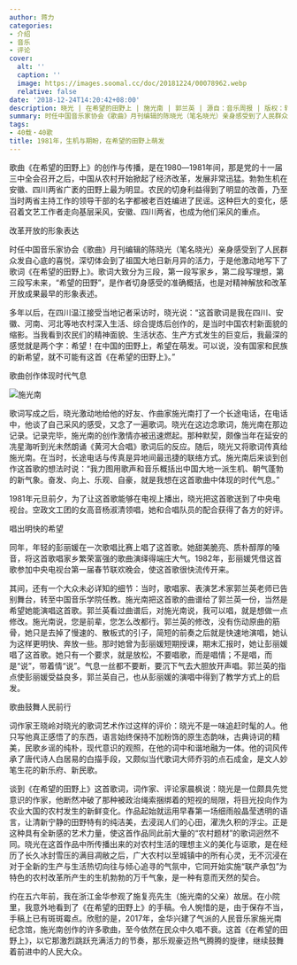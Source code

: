 ```yaml
---
author: 蒋力
categories:
- 介绍
- 音乐
- 评论
cover:
  alt: ''
  caption: ''
  image: https://images.soomal.cc/doc/20181224/00078962.webp
  relative: false
date: '2018-12-24T14:20:42+08:00'
description: 晓光 | 在希望的田野上 | 施光南 | 郭兰英 | 源自：音乐周报 | 版权：转载 |  平均/总评分：00.00/0
summary: 时任中国音乐家协会《歌曲》月刊编辑的陈晓光（笔名晓光）亲身感受到了人民群众发自心底的喜悦，深切体会到了祖国大地日新月异的活力，于是他激动地写下了歌词《在希望的田野上》。歌词大致分为三段，第一段写家乡，第二段写理想，第三段写未来……
tags:
- 40载・40歌
title: 1981年，生机与期盼，在希望的田野上萌发
---
```


歌曲《在希望的田野上》的创作与传播，是在1980―1981年间，那是党的十一届三中全会召开之后，中国从农村开始掀起了经济改革，发展非常迅猛。勃勃生机在安徽、四川两省广袤的田野上最为明显。农民的切身利益得到了明显的改善，乃至当时两省主持工作的领导干部的名字都被老百姓编进了民谣。这种巨大的变化，感召着文艺工作者走向基层采风，安徽、四川两省，也成为他们采风的重点。

改革开放的形象表达

时任中国音乐家协会《歌曲》月刊编辑的陈晓光（笔名晓光）亲身感受到了人民群众发自心底的喜悦，深切体会到了祖国大地日新月异的活力，于是他激动地写下了歌词《在希望的田野上》。歌词大致分为三段，第一段写家乡，第二段写理想，第三段写未来，“希望的田野”，是作者切身感受的准确概括，也是对精神解放和改革开放成果最早的形象表述。

多年以后，在四川温江接受当地记者采访时，晓光说：“这首歌词是我在四川、安徽、河南、河北等地农村深入生活、综合提炼后创作的，是当时中国农村新面貌的缩影。当我看到农民们的精神面貌、生活状态、生产方式发生的巨变后，我最深的感觉就是两个字：希望！在中国的田野上，希望在萌发。可以说，没有国家和民族的新希望，就不可能有这首《在希望的田野上》。”

歌曲创作体现时代气息

![施光南](https://images.soomal.cc/doc/20181224/00078961_01.webp)





歌词写成之后，晓光激动地给他的好友、作曲家施光南打了一个长途电话，在电话中，他谈了自己采风的感受，又念了一遍歌词。晓光在这边念歌词，施光南在那边记录。记录完毕，施光南的创作激情亦被迅速燃起。那种默契，颇像当年在延安的冼星海听到光未然朗诵《黄河大合唱》歌词后的反应。随后，晓光又将歌词传真给施光南。在当时，长途电话与传真是异地间最迅捷的联络方式。施光南后来谈到创作这首歌的想法时说：“我力图用歌声和音乐概括出中国大地一派生机、朝气蓬勃的新气象。奋发、向上、乐观、自豪，就是我想在这首歌曲中体现的时代气息。”

1981年元旦前夕，为了让这首歌能够在电视上播出，晓光把这首歌送到了中央电视台。空政文工团的女高音杨淑清领唱，她和合唱队员的配合获得了各方的好评。

唱出明快的希望

同年，年轻的彭丽媛在一次歌唱比赛上唱了这首歌。她甜美脆亮、质朴醇厚的嗓音，将这首歌唱家乡繁荣富强的歌曲演绎得端庄大气。1982年，彭丽媛凭借这首歌参加中央电视台第一届春节联欢晚会，使这首歌很快流传开来。

其间，还有一个大众未必详知的细节：当时，歌唱家、表演艺术家郭兰英老师已告别舞台，转至中国音乐学院任教。施光南把这首歌的曲谱给了郭兰英一份，当然是希望她能演唱这首歌。郭兰英看过曲谱后，对施光南说，我可以唱，就是想做一点修改。施光南说，您是前辈，您怎么改都行。郭兰英的修改，没有伤动原曲的筋骨，她只是去掉了慢速的、散板式的引子，简短的前奏之后就是快速地演唱，她认为这样更明快、奔放一些。那时她曾为彭丽媛短期授课，期末汇报时，她让彭丽媛唱了这首歌。她只有一个要求，就是放松，不要唱歌，而是唱情；不是唱，而是“说”，带着情“说”。气息一丝都不要断，要沉下气去大胆放开声唱。郭兰英的指点使彭丽媛受益良多，郭兰英自己，也从彭丽媛的演唱中得到了教学方式上的启发。

歌曲鼓舞人民前行

词作家王晓岭对晓光的歌词艺术作过这样的评价：晓光不是一味追赶时髦的人。他只写他真正感悟了的东西，语言始终保持不加粉饰的原生态韵味，古典诗词的精美，民歌乡谣的纯朴，现代意识的观照，在他的词中和谐地融为一体。他的词风传承了唐代诗人白居易的白描手段，又颇似当代歌词大师乔羽的点石成金，是文人妙笔生花的新乐府、新民歌。

谈到《在希望的田野上》这首歌词，词作家、评论家晨枫说：晓光是一位颇具先觉意识的作家，他断然冲破了那种被政治绳索捆绑着的短视的局限，将目光投向作为农业大国的农村发生的新鲜变化。作品起始就运用早春第一场细雨般晶莹透明的语言，让清新宁静的田野特有的纯洁美，去浸润人们的心田，濯洗久积的浮尘。正是这种具有全新感的艺术力量，使这首作品同此前大量的“农村题材”的歌词迥然不同。晓光在这首作品中所传播出来的对农村生活的理想主义的美化与讴歌，是在经历了长久冰封雪压的满目凋敝之后，广大农村以至城镇中的所有心灵，无不沉浸在对于全新的生产与生活热切向往与倾心追寻的气氛中，它同开始实施“联产承包”为特色的农村改革所产生的生机勃勃的万千气象，是一种有意而天然的契合。

约在五六年前，我在浙江金华参观了施复亮先生（施光南的父亲）故居。在小院里，我意外地看到了《在希望的田野上》的手稿。令人惋惜的是，由于保存不当，手稿上已有斑斑霉点。欣慰的是，2017年，金华兴建了气派的人民音乐家施光南纪念馆，施光南创作的许多歌曲，至今依然在民众中久唱不衰。这首《在希望的田野上》，以它那激烈跳跃充满活力的节奏，那乐观豪迈热气腾腾的旋律，继续鼓舞着前进中的人民大众。